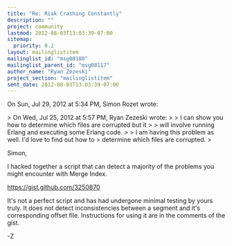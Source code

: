 ```yaml
---
title: "Re: Riak Crashing Constantly"
description: ""
project: community
lastmod: 2012-08-03T13:03:39-07:00
sitemap:
  priority: 0.2
layout: mailinglistitem
mailinglist_id: "msg08180"
mailinglist_parent_id: "msg08117"
author_name: "Ryan Zezeski"
project_section: "mailinglistitem"
sent_date: 2012-08-03T13:03:39-07:00
---
```



On Sun, Jul 29, 2012 at 5:34 PM, Simon Rozet  wrote:

&gt; On Wed, Jul 25, 2012 at 5:57 PM, Ryan Zezeski  wrote:
&gt; &gt; I can show you how to determine which files are corrupted but it
&gt; &gt; will involve running Erlang and executing some Erlang code.
&gt;
&gt; I am having this problem as well. I'd love to find out how to
&gt; determine which files are corrupted.
&gt;

Simon,

I hacked together a script that can detect a majority of the problems you
might encounter with Merge Index.

https://gist.github.com/3250870

It's not a perfect script and has had undergone minimal testing by yours
truly. It does not detect inconsistencies between a segment and it's
corresponding offset file. Instructions for using it are in the comments
of the gist.

-Z
